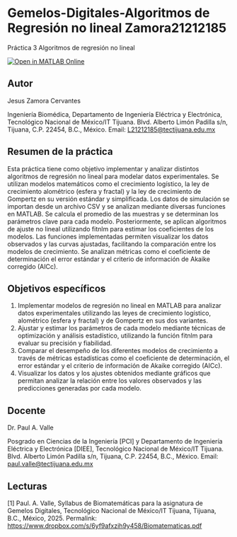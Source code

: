 # Gemelos-Digitales-Algoritmos de Regresión no lineal Zamora21212185
Práctica 3 Algoritmos de regresión no lineal

[![Open in MATLAB Online](https://www.mathworks.com/images/responsive/global/open-in-matlab-online.svg)](https://matlab.mathworks.com/open/github/v1?repo=JesusZamora14/Gemelos-Digitales-Algoritmos-de-Regresi-n-)

## Autor
Jesus Zamora Cervantes

Ingeniería Biomédica, Departamento de Ingeniería Eléctrica y Electrónica, Tecnológico Nacional de México/IT Tijuana. Blvd. Alberto Limón Padilla s/n, Tijuana, C.P. 22454, B.C., México. Email: L21212185@tectijuana.edu.mx

## Resumen de la práctica
Esta práctica tiene como objetivo implementar y analizar distintos algoritmos de regresión no lineal para modelar datos experimentales. Se utilizan modelos matemáticos como el crecimiento logístico, la ley de crecimiento alométrico (esfera y fractal) y la ley de crecimiento de Gompertz en su versión estándar y simplificada.
Los datos de simulación se importan desde un archivo CSV y se analizan mediante diversas funciones en MATLAB. Se calcula el promedio de las muestras y se determinan los parámetros clave para cada modelo. Posteriormente, se aplican algoritmos de ajuste no lineal utilizando fitnlm para estimar los coeficientes de los modelos.
Las funciones implementadas permiten visualizar los datos observados y las curvas ajustadas, facilitando la comparación entre los modelos de crecimiento. Se analizan métricas como el coeficiente de determinación el error estándar y el criterio de información de Akaike corregido (AICc).

## Objetivos específicos
1. Implementar modelos de regresión no lineal en MATLAB para analizar datos experimentales utilizando las leyes de crecimiento logístico, alométrico (esfera y fractal) y de Gompertz en sus dos variantes.
2. Ajustar y estimar los parámetros de cada modelo mediante técnicas de optimización y análisis estadístico, utilizando la función fitnlm para evaluar su precisión y fiabilidad.
3. Comparar el desempeño de los diferentes modelos de crecimiento a través de métricas estadísticas como el coeficiente de determinación, el error estándar y el criterio de información de Akaike corregido (AICc).
4. Visualizar los datos y los ajustes obtenidos mediante gráficos que permitan analizar la relación entre los valores observados y las predicciones generadas por cada modelo.

## Docente
Dr. Paul A. Valle

Posgrado en Ciencias de la Ingeniería [PCI] y Departamento de Ingeniería Eléctrica y Electrónica [DIEE], Tecnológico Nacional de México/IT Tijuana. Blvd. Alberto Limón Padilla s/n, Tijuana, C.P. 22454, B.C., México. Email: paul.valle@tectijuana.edu.mx

## Lecturas
[1] Paul. A. Valle, Syllabus de Biomatemáticas para la asignatura de Gemelos Digitales, Tecnológico Nacional de México/IT Tijuana, Tijuana, B.C., México, 2025. Permalink: https://www.dropbox.com/s/6yf9afxzih9y458/Biomatematicas.pdf

